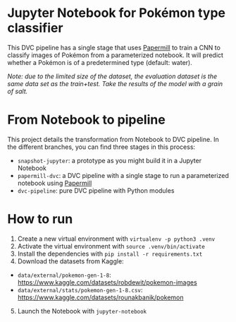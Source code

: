 # Jupyter Notebook for Pokémon type classifier 

This DVC pipeline has a single stage that uses
[Papermill](https://papermill.readthedocs.io/en/latest/) to train a CNN to
classify images of Pokémon from a parameterized notebook. It will predict
whether a Pokémon is of a predetermined type (default: water).

_Note: due to the limited size of the dataset, the evaluation dataset is the
same data set as the train+test. Take the results of the model with a grain of
salt._

# From Notebook to pipeline

This project details the transformation from Notebook to DVC pipeline. In the
different branches, you can find three stages in this process:

- `snapshot-jupyter`: a prototype as you might build it in a Jupyter Notebook
- `papermill-dvc`: a DVC pipeline with a single stage to run a parameterized
  notebook using [Papermill](https://papermill.readthedocs.io/)
- `dvc-pipeline`: pure DVC pipeline with Python modules

# How to run
1. Create a new virtual environment with `virtualenv -p python3 .venv`
2. Activate the virtual environment with `source .venv/bin/activate`
3. Install the dependencies with `pip install -r requirements.txt`
4. Download the datasets from Kaggle:
  - `data/external/pokemon-gen-1-8`:
    https://www.kaggle.com/datasets/robdewit/pokemon-images
  - `data/external/stats/pokemon-gen-1-8.csv`:
    https://www.kaggle.com/datasets/rounakbanik/pokemon
5. Launch the Notebook with `jupyter-notebook`
